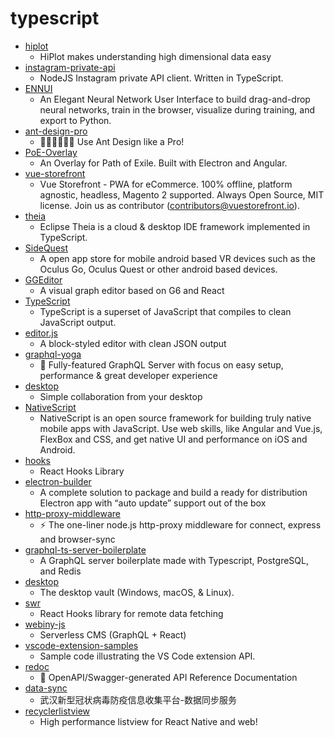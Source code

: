 # typescript
- [hiplot](https://github.com/facebookresearch/hiplot)
  - HiPlot makes understanding high dimensional data easy
- [instagram-private-api](https://github.com/dilame/instagram-private-api)
  - NodeJS Instagram private API client. Written in TypeScript.
- [ENNUI](https://github.com/martinjm97/ENNUI)
  - An Elegant Neural Network User Interface to build drag-and-drop neural networks, train in the browser, visualize during training, and export to Python.
- [ant-design-pro](https://github.com/ant-design/ant-design-pro)
  - 👨🏻‍💻👩🏻‍💻 Use Ant Design like a Pro!
- [PoE-Overlay](https://github.com/Kyusung4698/PoE-Overlay)
  - An Overlay for Path of Exile. Built with Electron and Angular.
- [vue-storefront](https://github.com/DivanteLtd/vue-storefront)
  - Vue Storefront - PWA for eCommerce. 100% offline, platform agnostic, headless, Magento 2 supported. Always Open Source, MIT license. Join us as contributor (contributors@vuestorefront.io).
- [theia](https://github.com/eclipse-theia/theia)
  - Eclipse Theia is a cloud & desktop IDE framework implemented in TypeScript.
- [SideQuest](https://github.com/the-expanse/SideQuest)
  - A open app store for mobile android based VR devices such as the Oculus Go, Oculus Quest or other android based devices.
- [GGEditor](https://github.com/alibaba/GGEditor)
  - A visual graph editor based on G6 and React
- [TypeScript](https://github.com/microsoft/TypeScript)
  - TypeScript is a superset of JavaScript that compiles to clean JavaScript output.
- [editor.js](https://github.com/codex-team/editor.js)
  - A block-styled editor with clean JSON output
- [graphql-yoga](https://github.com/prisma-labs/graphql-yoga)
  - 🧘 Fully-featured GraphQL Server with focus on easy setup, performance & great developer experience
- [desktop](https://github.com/desktop/desktop)
  - Simple collaboration from your desktop
- [NativeScript](https://github.com/NativeScript/NativeScript)
  - NativeScript is an open source framework for building truly native mobile apps with JavaScript. Use web skills, like Angular and Vue.js, FlexBox and CSS, and get native UI and performance on iOS and Android.
- [hooks](https://github.com/umijs/hooks)
  - React Hooks Library
- [electron-builder](https://github.com/electron-userland/electron-builder)
  - A complete solution to package and build a ready for distribution Electron app with “auto update” support out of the box
- [http-proxy-middleware](https://github.com/chimurai/http-proxy-middleware)
  - ⚡️ The one-liner node.js http-proxy middleware for connect, express and browser-sync
- [graphql-ts-server-boilerplate](https://github.com/benawad/graphql-ts-server-boilerplate)
  - A GraphQL server boilerplate made with Typescript, PostgreSQL, and Redis
- [desktop](https://github.com/bitwarden/desktop)
  - The desktop vault (Windows, macOS, & Linux).
- [swr](https://github.com/zeit/swr)
  - React Hooks library for remote data fetching
- [webiny-js](https://github.com/webiny/webiny-js)
  - Serverless CMS (GraphQL + React)
- [vscode-extension-samples](https://github.com/microsoft/vscode-extension-samples)
  - Sample code illustrating the VS Code extension API.
- [redoc](https://github.com/Redocly/redoc)
  - 📘 OpenAPI/Swagger-generated API Reference Documentation
- [data-sync](https://github.com/wuhan2020/data-sync)
  - 武汉新型冠状病毒防疫信息收集平台-数据同步服务
- [recyclerlistview](https://github.com/Flipkart/recyclerlistview)
  - High performance listview for React Native and web!
